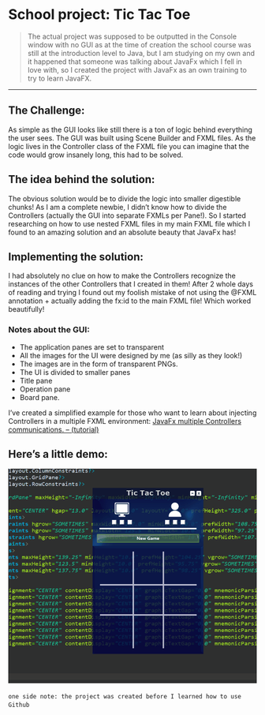 # School project: Tic Tac Toe
> The actual project was supposed to be outputted in the Console window with no GUI as at the time of creation the school course was still at the introduction level to Java, but I am studying on my own and it happened that someone was talking about JavaFx which I fell in love with, so I created the project with JavaFx as an own training to try to learn JavaFX.

------------


## The Challenge:

As simple as the GUI looks like still there is a ton of logic behind everything the user sees.
The GUI was built using Scene Builder and FXML files.
As the logic lives in the Controller class of the FXML file you can imagine that the code would grow insanely long, this had to be solved.

## The idea behind the solution:
The obvious solution would be to divide the logic into smaller digestible chunks! As I am a complete newbie, I didn’t know how to divide the Controllers (actually the GUI into separate FXMLs per Pane!).
So I started researching on how to use nested FXML files in my main FXML file which I found to an amazing solution and an absolute beauty that JavaFx has!

## Implementing the solution:
I had absolutely no clue on how to make the Controllers recognize the instances of the other Controllers that I created in them!
After 2 whole days of reading and trying I found out my foolish mistake of not using the @FXML annotation + actually adding the fx:id to the main FXML file!
Which worked beautifully!

### Notes about the GUI:
- The application panes are set to transparent
- All the images for the UI were designed by me (as silly as they look!)
- The images are in the form of transparent PNGs.
- The UI is divided to smaller panes
 - Title pane
 - Operation pane
 - Board pane.

I’ve created a simplified example for those who want to learn about injecting Controllers in a multiple FXML environment: [JavaFx multiple Controllers communications. – (tutorial)](https://github.com/MohamadOjail/JavaFx-multiple-Controllers-communications-tutorial.git "JavaFx multiple Controllers communications. – (tutorial)")

## Here’s a little demo:
![](/css/images/demo.gif)

`one side note: the project was created before I learned how to use Github`
